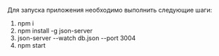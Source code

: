 Для запуска приложения необходимо выполнить следующие шаги:

1) npm i
2) npm install -g json-server
3) json-server --watch db.json --port 3004
4) npm start
